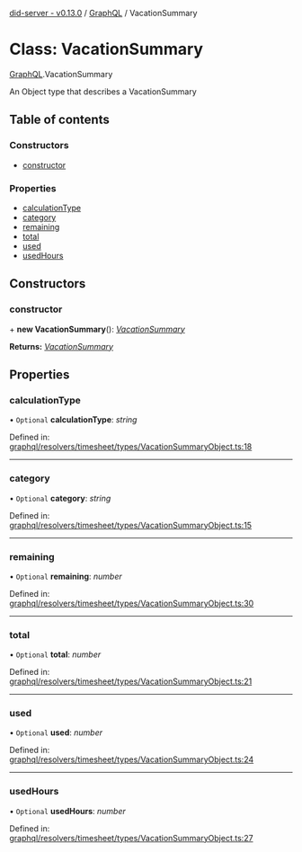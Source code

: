 [did-server - v0.13.0](../README.md) / [GraphQL](../modules/graphql.md) / VacationSummary

# Class: VacationSummary

[GraphQL](../modules/graphql.md).VacationSummary

An Object type that describes a VacationSummary

## Table of contents

### Constructors

- [constructor](graphql.vacationsummary.md#constructor)

### Properties

- [calculationType](graphql.vacationsummary.md#calculationtype)
- [category](graphql.vacationsummary.md#category)
- [remaining](graphql.vacationsummary.md#remaining)
- [total](graphql.vacationsummary.md#total)
- [used](graphql.vacationsummary.md#used)
- [usedHours](graphql.vacationsummary.md#usedhours)

## Constructors

### constructor

\+ **new VacationSummary**(): [*VacationSummary*](graphql.vacationsummary.md)

**Returns:** [*VacationSummary*](graphql.vacationsummary.md)

## Properties

### calculationType

• `Optional` **calculationType**: *string*

Defined in: [graphql/resolvers/timesheet/types/VacationSummaryObject.ts:18](https://github.com/Puzzlepart/did/blob/dev/server/graphql/resolvers/timesheet/types/VacationSummaryObject.ts#L18)

___

### category

• `Optional` **category**: *string*

Defined in: [graphql/resolvers/timesheet/types/VacationSummaryObject.ts:15](https://github.com/Puzzlepart/did/blob/dev/server/graphql/resolvers/timesheet/types/VacationSummaryObject.ts#L15)

___

### remaining

• `Optional` **remaining**: *number*

Defined in: [graphql/resolvers/timesheet/types/VacationSummaryObject.ts:30](https://github.com/Puzzlepart/did/blob/dev/server/graphql/resolvers/timesheet/types/VacationSummaryObject.ts#L30)

___

### total

• `Optional` **total**: *number*

Defined in: [graphql/resolvers/timesheet/types/VacationSummaryObject.ts:21](https://github.com/Puzzlepart/did/blob/dev/server/graphql/resolvers/timesheet/types/VacationSummaryObject.ts#L21)

___

### used

• `Optional` **used**: *number*

Defined in: [graphql/resolvers/timesheet/types/VacationSummaryObject.ts:24](https://github.com/Puzzlepart/did/blob/dev/server/graphql/resolvers/timesheet/types/VacationSummaryObject.ts#L24)

___

### usedHours

• `Optional` **usedHours**: *number*

Defined in: [graphql/resolvers/timesheet/types/VacationSummaryObject.ts:27](https://github.com/Puzzlepart/did/blob/dev/server/graphql/resolvers/timesheet/types/VacationSummaryObject.ts#L27)
